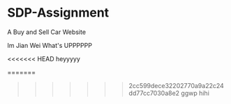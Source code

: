 # SDP-Assignment

A Buy and Sell Car Website

Im Jian Wei What's UPPPPPP

<<<<<<< HEAD
heyyyyy

=======

> > > > > > > 2cc599dece32202770a9a22c24dd77cc7030a8e2
ggwp
hihi